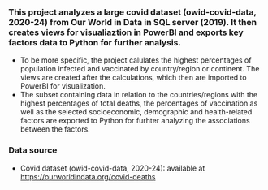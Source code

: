 ### This project analyzes a large covid dataset (owid-covid-data, 2020-24) from Our World in Data in SQL server (2019). It then creates views for visualiaztion in PowerBI and exports key factors data to Python for further analysis. 
- To be more specific, the project calulates the highest percentages of population infected and vaccinated by country/region or continent. The views are created after the calculations, which then are imported to PowerBI for visualization.
- The subset containing data in relation to the countries/regions with the highest percentages of total deaths, the percentages of vaccination as well as the selected socioeconomic, demographic and health-related factors are exported to Python for furhter analyzing the associations between the factors.

### Data source
- Covid dataset (owid-covid-data, 2020-24): available at https://ourworldindata.org/covid-deaths
